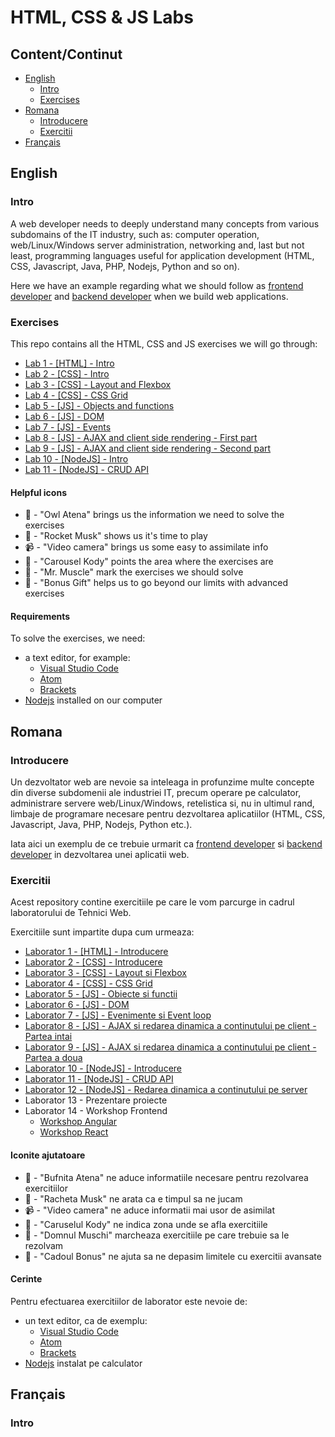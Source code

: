 # HTML, CSS & JS Labs

## Content/Continut

- [English](#english)
  - [Intro](#intro)
  - [Exercises](#exercises)
- [Romana](#romana)
  - [Introducere](#introducere)
  - [Exercitii](#exercitii)
- [Français](#introduction)

## English

### Intro

A web developer needs to deeply understand many concepts from various subdomains of the IT industry, such as: computer operation, web/Linux/Windows server administration, networking and, last but not least, programming languages useful for application development (HTML, CSS, Javascript, Java, PHP, Nodejs, Python and so on).

Here we have an example regarding what we should follow as [frontend developer](https://frontendchecklist.io) and [backend developer](https://www.freecodecamp.org/news/have-an-idea-want-to-build-a-product-from-scratch-heres-a-checklist-of-things-you-should-go-through-in-your-backend-software-architecture) when we build web applications.

### Exercises

This repo contains all the HTML, CSS and JS exercises we will go through:

- [Lab 1 - [HTML] - Intro](doc/lab-1-en)
- [Lab 2 - [CSS] - Intro](doc/lab-2-en)
- [Lab 3 - [CSS] - Layout and Flexbox](doc/lab-3-en)
- [Lab 4 - [CSS] - CSS Grid](doc/lab-4-en)
- [Lab 5 - [JS] - Objects and functions](doc/lab-5-en)
- [Lab 6 - [JS] - DOM](doc/lab-6-en)
- [Lab 7 - [JS] - Events](doc/lab-7-en)
- [Lab 8 - [JS] - AJAX and client side rendering - First part](doc/lab-8-en)
- [Lab 9 - [JS] - AJAX and client side rendering - Second part](doc/lab-9-en)
- [Lab 10 - [NodeJS] - Intro](doc/lab-10-en)
- [Lab 11 - [NodeJS] - CRUD API](doc/lab-11-en)

#### Helpful icons

- 🦉 - "Owl Atena" brings us the information we need to solve the exercises
- 🚀 - "Rocket Musk" shows us it's time to play
- 📹 - "Video camera" brings us some easy to assimilate info
- 🎢 - "Carousel Kody" points the area where the exercises are
- 💪 - "Mr. Muscle" mark the exercises we should solve
- 🎁 - "Bonus Gift" helps us to go beyond our limits with advanced exercises

#### Requirements

To solve the exercises, we need:

- a text editor, for example:
  - [Visual Studio Code](https://code.visualstudio.com/Download)
  - [Atom](https://atom.io)
  - [Brackets](http://brackets.io/)
- [Nodejs](https://nodejs.org/en/) installed on our computer

## Romana

### Introducere

Un dezvoltator web are nevoie sa inteleaga in profunzime multe concepte din diverse subdomenii ale industriei IT, precum operare pe calculator, administrare servere web/Linux/Windows, retelistica si, nu in ultimul rand, limbaje de programare necesare pentru dezvoltarea aplicatiilor (HTML, CSS, Javascript, Java, PHP, Nodejs, Python etc.).

Iata aici un exemplu de ce trebuie urmarit ca [frontend developer](https://frontendchecklist.io) si [backend developer](https://www.freecodecamp.org/news/have-an-idea-want-to-build-a-product-from-scratch-heres-a-checklist-of-things-you-should-go-through-in-your-backend-software-architecture) in dezvoltarea unei aplicatii web.

### Exercitii

Acest repository contine exercitiile pe care le vom parcurge in cadrul laboratorului de Tehnici Web.

Exercitiile sunt impartite dupa cum urmeaza:

- [Laborator 1 - [HTML] - Introducere](doc/lab-1-ro)
- [Laborator 2 - [CSS] - Introducere](doc/lab-2-ro)
- [Laborator 3 - [CSS] - Layout si Flexbox](doc/lab-3-ro)
- [Laborator 4 - [CSS] - CSS Grid](doc/lab-4-ro)
- [Laborator 5 - [JS] - Obiecte si functii](doc/lab-5-ro)
- [Laborator 6 - [JS] - DOM](doc/lab-6-ro)
- [Laborator 7 - [JS] - Evenimente si Event loop](doc/lab-7-ro)
- [Laborator 8 - [JS] - AJAX si redarea dinamica a continutului pe client - Partea intai](doc/lab-8-ro)
- [Laborator 9 - [JS] - AJAX si redarea dinamica a continutului pe client - Partea a doua](doc/lab-9-ro)
- [Laborator 10 - [NodeJS] - Introducere](doc/lab-10-ro)
- [Laborator 11 - [NodeJS] - CRUD API](doc/lab-11-ro)
- [Laborator 12 - [NodeJS] - Redarea dinamica a continutului pe server](doc/lab-12-ro)
- Laborator 13 - Prezentare proiecte
- Laborator 14 - Workshop Frontend
  - [Workshop Angular](doc/workshop-angular-lab-11-12-ro)
  - [Workshop React](doc/workshop-react-lab-11-12-ro)

#### Iconite ajutatoare

- 🦉 - "Bufnita Atena" ne aduce informatiile necesare pentru rezolvarea exercitiilor
- 🚀 - "Racheta Musk" ne arata ca e timpul sa ne jucam
- 📹 - "Video camera" ne aduce informatii mai usor de asimilat
- 🎢 - "Caruselul Kody" ne indica zona unde se afla exercitiile
- 💪 - "Domnul Muschi" marcheaza exercitiile pe care trebuie sa le rezolvam
- 🎁 - "Cadoul Bonus" ne ajuta sa ne depasim limitele cu exercitii avansate

#### Cerinte

Pentru efectuarea exercitiilor de laborator este nevoie de:

- un text editor, ca de exemplu:
  - [Visual Studio Code](https://code.visualstudio.com/Download)
  - [Atom](https://atom.io)
  - [Brackets](http://brackets.io/)
- [Nodejs](https://nodejs.org/en/) instalat pe calculator

## Français

### Intro